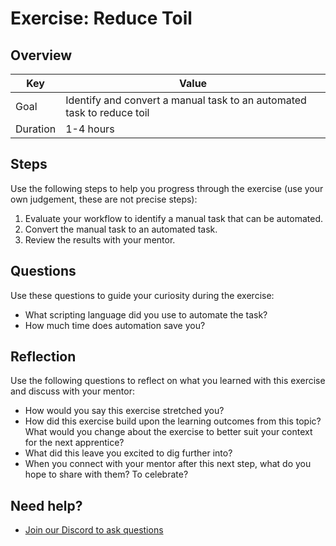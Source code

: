 # Exercise: Reduce Toil

## Overview

| Key | Value |
| --- | --- |
| Goal | Identify and convert a manual task to an automated task to reduce toil |
| Duration | 1-4 hours |


## Steps

Use the following steps to help you progress through the exercise (use your own judgement, these are not precise steps):

1. Evaluate your workflow to identify a manual task that can be automated.
2. Convert the manual task to an automated task.
3. Review the results with your mentor.

## Questions

Use these questions to guide your curiosity during the exercise:

- What scripting language did you use to automate the task?
- How much time does automation save you?

## Reflection

Use the following questions to reflect on what you learned with this exercise and discuss with your mentor:

- How would you say this exercise stretched you? 
- How did this exercise build upon the learning outcomes from this topic? What would you change about the exercise to better suit your context for the next apprentice?
- What did this leave you excited to dig further into? 
- When you connect with your mentor after this next step, what do you hope to share with them? To celebrate? 

## Need help?

- [Join our Discord to ask questions](https://discord.gg/bDVYvG3Czd)
